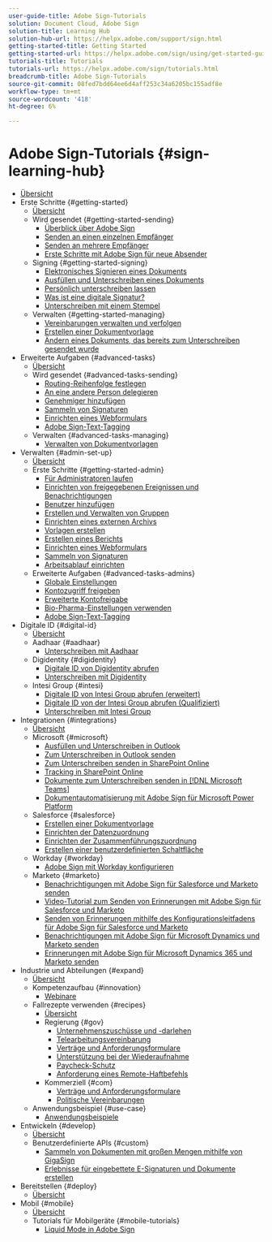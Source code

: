 ```yaml
---
user-guide-title: Adobe Sign-Tutorials
solution: Document Cloud, Adobe Sign
solution-title: Learning Hub
solution-hub-url: https://helpx.adobe.com/support/sign.html
getting-started-title: Getting Started
getting-started-url: https://helpx.adobe.com/sign/using/get-started-guide.html
tutorials-title: Tutorials
tutorials-url: https://helpx.adobe.com/sign/tutorials.html
breadcrumb-title: Adobe Sign-Tutorials
source-git-commit: 08fed7bdd64ee6d4aff253c34a6205bc155adf8e
workflow-type: tm+mt
source-wordcount: '418'
ht-degree: 6%

---
```



# Adobe Sign-Tutorials {#sign-learning-hub}

+ [Übersicht](overview.md)
+ Erste Schritte {#getting-started}
   + [Übersicht](sign-beginner-tutorials/beginner-users-overview.md)
   + Wird gesendet {#getting-started-sending}
      + [Überblick über Adobe Sign](sign-beginner-tutorials/quick-tour.md)
      + [Senden an einen einzelnen Empfänger](sign-beginner-tutorials/send-to-single-recipient.md)
      + [Senden an mehrere Empfänger](sign-beginner-tutorials/send-to-multiple-recipients.md)
      + [Erste Schritte mit Adobe Sign für neue Absender](sign-beginner-tutorials/new-sender.md)
   + Signing {#getting-started-signing}
      + [Elektronisches Signieren eines Dokuments](sign-beginner-tutorials/electronically-sign-a-document.md)
      + [Ausfüllen und Unterschreiben eines Dokuments](sign-beginner-tutorials/fill-and-sign.md)
      + [Persönlich unterschreiben lassen](sign-beginner-tutorials/sign-in-person.md)
      + [Was ist eine digitale Signatur?](sign-beginner-tutorials/sign-with-a-digital-signature.md)
      + [Unterschreiben mit einem Stempel](sign-beginner-tutorials/sign-with-a-stamp.md)
   + Verwalten {#getting-started-managing}
      + [Vereinbarungen verwalten und verfolgen](sign-beginner-tutorials/manage-and-track.md)
      + [Erstellen einer Dokumentvorlage](https://experienceleague.adobe.com/docs/document-cloud-learn/sign-learning-hub/admin-set-up/getting-started-admin/create-a-template.html)
      + [Ändern eines Dokuments, das bereits zum Unterschreiben gesendet wurde](sign-beginner-tutorials/modify-in-flight.md)
+ Erweiterte Aufgaben {#advanced-tasks}
   + [Übersicht](sign-advanced-users/advanced-users-overview.md)
   + Wird gesendet {#advanced-tasks-sending}
      + [Routing-Reihenfolge festlegen](sign-advanced-users/setting-up-routing.md)
      + [An eine andere Person delegieren](sign-advanced-users/delegate-signature.md)
      + [Genehmiger hinzufügen](sign-advanced-users/add-an-approver.md)
      + [Sammeln von Signaturen](https://experienceleague.adobe.com/docs/document-cloud-learn/sign-learning-hub/admin-set-up/getting-started-admin/megasign.html)
      + [Einrichten eines Webformulars](https://experienceleague.adobe.com/docs/document-cloud-learn/sign-learning-hub/admin-set-up/getting-started-admin/webform.html)
      + [Adobe Sign-Text-Tagging](https://experienceleague.adobe.com/docs/document-cloud-learn/sign-learning-hub/admin-set-up/advanced-tasks-admins/adobe-sign-text-tagging.html)
   + Verwalten {#advanced-tasks-managing}
      + [Verwalten von Dokumentvorlagen](sign-advanced-users/edit-a-template.md)
+ Verwalten {#admin-set-up}
   + [Übersicht](admin/intro-admin-overview.md)
   + Erste Schritte {#getting-started-admin}
      + [Für Administratoren laufen](admin/up-and-running-admin.md)
      + [Einrichten von freigegebenen Ereignissen und Benachrichtigungen](admin/set-up-shared-events-and-alert.md)
      + [Benutzer hinzufügen](admin/add-users-to-your-account.md)
      + [Erstellen und Verwalten von Gruppen](admin/create-and-manage-groups.md)
      + [Einrichten eines externen Archivs](admin/set-up-your-external-archive.md)
      + [Vorlagen erstellen](sign-advanced-users/create-a-template.md)
      + [Erstellen eines Berichts](admin/create-a-report.md)
      + [Einrichten eines Webformulars](sign-advanced-users/webform.md)
      + [Sammeln von Signaturen](sign-advanced-users/megasign.md)
      + [Arbeitsablauf einrichten](admin/building-a-custom-workflow.md)
   + Erweiterte Aufgaben {#advanced-tasks-admins}
      + [Globale Einstellungen](admin/learn-about-global-settings.md)
      + [Kontozugriff freigeben](admin/share-account-access.md)
      + [Erweiterte Kontofreigabe](admin/advanced-account-sharing.md)
      + [Bio-Pharma-Einstellungen verwenden](admin/use-bio-pharma-settings.md)
      + [Adobe Sign-Text-Tagging](sign-advanced-users/adobe-sign-text-tagging.md)
+ Digitale ID {#digital-id}
   + [Übersicht](digitalid/digitalid-overview.md)
   + Aadhaar {#aadhaar}
      + [Unterschreiben mit Aadhaar](digitalid/aadhaar-sign.md)
   + Digidentity {#digidentity}
      + [Digitale ID von Digidentity abrufen](digitalid/digidentity-reg.md)
      + [Unterschreiben mit Digidentity](digitalid/digidentity-sign.md)
   + Intesi Group {#intesi}
      + [Digitale ID von Intesi Group abrufen (erweitert)](digitalid/intesi-advanced.md)
      + [Digitale ID von der Intesi Group abrufen (Qualifiziert)](digitalid/intesi-qualified.md)
      + [Unterschreiben mit Intesi Group](digitalid/intesi-sign.md)
+ Integrationen {#integrations}
   + [Übersicht](integrations/integrations-overview.md)
   + Microsoft {#microsoft}
      + [Ausfüllen und Unterschreiben in Outlook](integrations/fill-and-sign-doc-microsoft-outlook.md)
      + [Zum Unterschreiben in Outlook senden](integrations/send-for-signature-with-outlook.md)
      + [Zum Unterschreiben senden in SharePoint Online](integrations/send-for-signature-with-sharepoint-online.md)
      + [Tracking in SharePoint Online](integrations/track-an-agreement-with-sharepoint-online.md)
      + [Dokumente zum Unterschreiben senden in [!DNL Microsoft Teams]](integrations/adobe-sign-teams-mortgage.md)
      + [Dokumentautomatisierung mit Adobe Sign für Microsoft Power Platform](integrations/documentautomation.md)
   + Salesforce {#salesforce}
      + [Erstellen einer Dokumentvorlage](integrations/create-an-agreement-template.md)
      + [Einrichten der Datenzuordnung](integrations/set-up-data-mapping.md)
      + [Einrichten der Zusammenführungszuordnung](integrations/set-up-merging-map.md)
      + [Erstellen einer benutzerdefinierten Schaltfläche](integrations/create-a-custom-button.md)
   + Workday {#workday}
      + [Adobe Sign mit Workday konfigurieren](integrations/workday.md)
   + Marketo {#marketo}
      + [Benachrichtigungen mit Adobe Sign für Salesforce und Marketo senden](integrations/marketo-salesforce-sms.md)
      + [Video-Tutorial zum Senden von Erinnerungen mit Adobe Sign für Salesforce und Marketo](integrations/marketo-salesforce-reminder-video.md)
      + [Senden von Erinnerungen mithilfe des Konfigurationsleitfadens für Adobe Sign für Salesforce und Marketo](integrations/marketo-salesforce-reminder.md)
      + [Benachrichtigungen mit Adobe Sign für Microsoft Dynamics und Marketo senden](integrations/marketo-dynamics-sms.md)
      + [Erinnerungen mit Adobe Sign für Microsoft Dynamics 365 und Marketo senden](integrations/marketo-dynamics-reminder.md)
+ Industrie und Abteilungen {#expand}
   + [Übersicht](sign-usecase/expand-inspire-overview.md)
   + Kompetenzaufbau {#innovation}
      + [Webinare](sign-usecase/innovation-series.md)
   + Fallrezepte verwenden {#recipes}
      + [Übersicht](sign-usecase/recipes.md)
      + Regierung {#gov}
         + [Unternehmenszuschüsse und -darlehen](sign-usecase/usecasegovgrants.md)
         + [Telearbeitungsvereinbarung](sign-usecase/usecasegovtelework.md)
         + [Verträge und Anforderungsformulare](sign-usecase/usecasegovcontracts.md)
         + [Unterstützung bei der Wiederaufnahme](sign-usecase/usecasegovreemployment.md)
         + [Paycheck-Schutz](sign-usecase/usecasegovpaycheck.md)
         + [Anforderung eines Remote-Haftbefehls](sign-usecase/usecasegovremote.md)
      + Kommerziell {#com}
         + [Verträge und Anforderungsformulare](sign-usecase/usecasecomcontracts.md)
         + [Politische Vereinbarungen](sign-usecase/usecasecompolicy.md)
   + Anwendungsbeispiel {#use-case}
      + [Anwendungsbeispiele](sign-usecase/use-case-showcase.md)
+ Entwickeln {#develop}
   + [Übersicht](develop/develop-overview.md)
   + Benutzerdefinierte APIs {#custom}
      + [Sammeln von Dokumenten mit großen Mengen mithilfe von GigaSign](develop/gigasign.md)
      + [Erlebnisse für eingebettete E-Signaturen und Dokumente erstellen](develop/embeddedesignature.md)
+ Bereitstellen {#deploy}
   + [Übersicht](deploy-overview.md)
+ Mobil {#mobile}
   + [Übersicht](mobile/mobile-overview.md)
   + Tutorials für Mobilgeräte {#mobile-tutorials}
      + [Liquid Mode in Adobe Sign](mobile/liquidmode.md)

